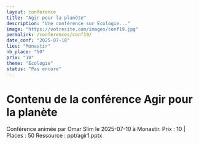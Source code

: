 ```yaml
---
layout: conference
title: "Agir pour la planète"
description: "Une conférence sur Ecologie..."
image: "https://votresite.com/images/conf19.jpg"
permalink: /conferences/conf19/
date_conf: "2025-07-10"
lieu: "Monastir"
nb_place: "50"
prix: "10"
theme: "Ecologie"
status: "Pas encore"
---
```


# Contenu de la conférence Agir pour la planète

Conférence animée par Omar Slim le 2025-07-10 à Monastir.
Prix : 10 | Places : 50
Ressource : ppt/agir1.pptx

